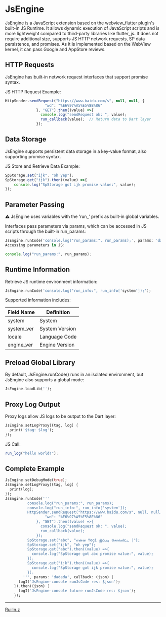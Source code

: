 
# JsEngine
JsEngine is a JavaScript extension based on the webview_flutter plugin's built-in JS Runtime. It allows dynamic execution of JavaScript scripts and is more lightweight compared to third-party libraries like flutter_js. It does not require additional size, supports JS HTTP network requests, SP data persistence, and promises. As it is implemented based on the WebView kernel, it can pass Google and AppStore reviews.

## HTTP Requests
JsEngine has built-in network request interfaces that support promise syntax.

JS HTTP Request Example:

```javascript
HttpSender.sendRequest("https://www.baidu.com/s", null, null, {
                  "wd": "%E6%97%A5%E5%8E%86"
              }, "GET").then((value) =>{
                console.log("sendRequest ok: ", value);
                run_callback(value);  // Return data to Dart layer
              });
```

## Data Storage
JsEngine supports persistent data storage in a key-value format, also supporting promise syntax.

JS Store and Retrieve Data Example:

```javascript
SpStorage.set("ijk", "oh yep");
SpStorage.get("ijk").then((value) =>{
    console.log("SpStorage got ijk promise value:", value);
});
```

## Parameter Passing
⚠️ JsEngine uses variables with the 'run_' prefix as built-in global variables.

Interfaces pass parameters via params, which can be accessed in JS scripts through the built-in run_params:
```dart
JsEngine.runCode('console.log("run_params:", run_params);', params: 'dadada');
Accessing parameters in JS:
```
```javascript
console.log("run_params:", run_params);
```

## Runtime Information
Retrieve JS runtime environment information:

```dart
JsEngine.runCode('console.log("run_info:", run_info['system']);');
```

Supported information includes:

|Field Name	| Definition
|  ----  | ----  |
|system	| System
|system_ver	| System Version
|locale	| Language Code
|engine_ver	| Engine Version

## Preload Global Library

By default, JsEngine.runCode() runs in an isolated environment, but JsEngine also supports a global mode:

```dart
JsEngine.loadLib('');
```

## Proxy Log Output
Proxy logs allow JS logs to be output to the Dart layer:

```dart
JsEngine.setLogProxy((tag, log) {
  print('$tag: $log');
});
```
JS Call:

```javascript
run_log("hello world!");
```

## Complete Example
```dart
JsEngine.setDebugMode(true);
JsEngine.setLogProxy((tag, log) {
  print(log);
});
JsEngine.runCode('''
          console.log("run_params:", run_params);
          console.log("run_info:", run_info['system']);
          HttpSender.sendRequest("https://www.baidu.com/s", null, null, {
                  "wd": "%E6%97%A5%E5%8E%86"
              }, "GET").then((value) =>{
                console.log("sendRequest ok: ", value);
                run_callback(value);
              });
          SpStorage.set("abc", "என்ன Yogi இப்படி சொல்லிட்ட |");
          SpStorage.set("ijk", "oh yep");
          SpStorage.get("abc").then((value) =>{
            console.log("SpStorage got abc promise value:", value);
          });
          SpStorage.get("ijk").then((value) =>{
            console.log("SpStorage got ijk promise value:", value);
          });
        ''', params: 'dadada', callback: (json) {
      logI('JsEngine-console runJsCode res: $json');
    }).then((json) {
      logI('JsEngine-console future runJsCode res: $json');
    });
```

---
[Ruilin.z](https://ruilin.github.io/blog/)